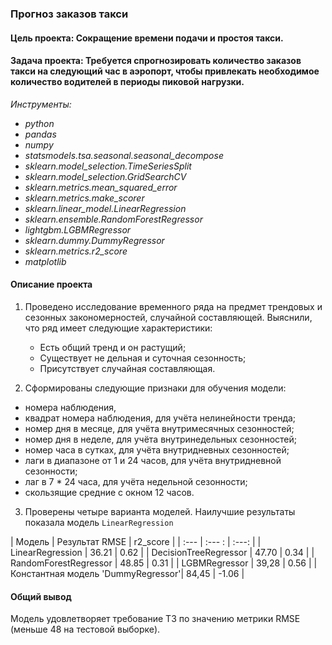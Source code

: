### Прогноз заказов такси
####  Цель проекта: Сокращение времени подачи и простоя такси.
####  Задача проекта: Требуется спрогнозировать количество заказов такси на следующий час в аэропорт, чтобы привлекать необходимое количество водителей в периоды пиковой нагрузки.

*Инструменты:* 
- *python*
- *pandas*
- *numpy*
- *statsmodels.tsa.seasonal.seasonal_decompose*
- *sklearn.model_selection.TimeSeriesSplit*
- *sklearn.model_selection.GridSearchCV*
- *sklearn.metrics.mean_squared_error*
- *sklearn.metrics.make_scorer*
- *sklearn.linear_model.LinearRegression*
- *sklearn.ensemble.RandomForestRegressor*
- *lightgbm.LGBMRegressor*
- *sklearn.dummy.DummyRegressor*
- *sklearn.metrics.r2_score*
- *matplotlib*

#### Описание проекта

1. Проведено исследование временного ряда на предмет трендовых и сезонных закономерностей, случайной составляющей. Выяснили, что ряд имеет следующие характеристики:

   + Есть общий тренд и он растущий;
   + Существует не дельная и суточная сезонность;
   + Присутствует случайная составляющая.

2. Сформированы следующие признаки для обучения модели:
 + номера наблюдения,
 + квадрат номера наблюдения, для учёта нелинейности тренда;
 + номер дня в месяце, для учёта внутримесячных сезонностей;
 + номер дня в неделе, для учёта внутринедельных сезонностей;
 + номер часа в сутках, для учёта внутридневных сезонностей;
 + лаги в диапазоне от 1 и 24 часов, для учёта внутридневной сезонности;
 + лаг в 7 * 24 часа, для учёта недельной сезонности;
 + скользящие средние с окном 12 часов.


3. Проверены четыре варианта моделей.
Наилучшие результаты показала модель `LinearRegression`


| Модель                             | Результат RMSE  | r2_score         |
| :---                               |     :---  :     |      :---:       |
| LinearRegression                   |       36.21     |      0.62        |
| DecisionTreeRegressor              |       47.70     |      0.34        |
| RandomForestRegressor              |       48.85     |      0.31        |
| LGBMRegressor                      |       39,28     |      0.56        |
| Константная модель 'DummyRegressor'|       84,45     |      -1.06       |


#### Общий вывод

Модель удовлетворяет требование ТЗ по значению метрики RMSE (меньше 48 на тестовой выборке).
